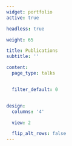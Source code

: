 ```yaml
---
widget: portfolio
active: true

headless: true

weight: 65

title: Publications
subtitle: ''

content:
  page_type: talks


  filter_default: 0


design:
  columns: '4'

  view: 2

  flip_alt_rows: false
---
```

